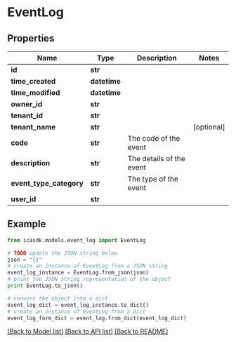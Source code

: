 # EventLog


## Properties
Name | Type | Description | Notes
------------ | ------------- | ------------- | -------------
**id** | **str** |  | 
**time_created** | **datetime** |  | 
**time_modified** | **datetime** |  | 
**owner_id** | **str** |  | 
**tenant_id** | **str** |  | 
**tenant_name** | **str** |  | [optional] 
**code** | **str** | The code of the event | 
**description** | **str** | The details of the event | 
**event_type_category** | **str** | The type of the event | 
**user_id** | **str** |  | 

## Example

```python
from icasdk.models.event_log import EventLog

# TODO update the JSON string below
json = "{}"
# create an instance of EventLog from a JSON string
event_log_instance = EventLog.from_json(json)
# print the JSON string representation of the object
print EventLog.to_json()

# convert the object into a dict
event_log_dict = event_log_instance.to_dict()
# create an instance of EventLog from a dict
event_log_form_dict = event_log.from_dict(event_log_dict)
```
[[Back to Model list]](../README.md#documentation-for-models) [[Back to API list]](../README.md#documentation-for-api-endpoints) [[Back to README]](../README.md)



